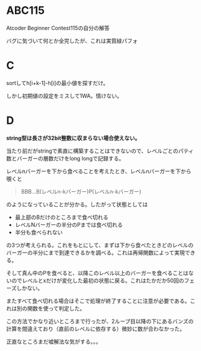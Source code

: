 # ABC115
Atcoder Beginner Contest115の自分の解答

バグに気づいて何とか全完したが、これは実質緑パフォ

# C
sortしてh\[i+k-1\]-h\[i\]の最小値を探すだけ。

しかし初期値の設定をミスして1WA。情けない。

# D
**string型は長さが32bit整数に収まらない場合使えない。**

当たり前だがstringで素直に構築することはできないので、レベルごとのパティ数とバーガーの層数だけをlong longで記録する。

レベルnバーガーを下から食べることを考えたとき、レベルnバーガーを下から覗くと

> BBB...B(レベルn-kバーガー)P(レベルn-kバーガー)

のようになっていることが分かる。したがって状態としては

* 最上部のBだけのところまで食べ切れる
* レベルNバーガーの半分のPまでは食べ切れる
* 半分も食べられない

の3つが考えられる。これをもとにして、まずは下から食べたときどのレベルのバーガーの半分にまで到達できるかを調べる。これは再帰関数によって実現できる。

そして真ん中のPを食べると、以降このレベル以上のバーガーを食べることはないのでレベルとxだけが変化した最初の状態に戻る。これはたかだか50回のフェーズしかない。

またすべて食べ切れる場合はそこで処理が終了することに注意が必要である。これは別の関数を使って判定した。

この方法でかなり近いところまで行ったが、2ループ目以降の下にあるバンズの計算を間違えており（直前のレベルに依存する）微妙に数が合わなかった。

正直なところまだ嘘解法な気がする。。。